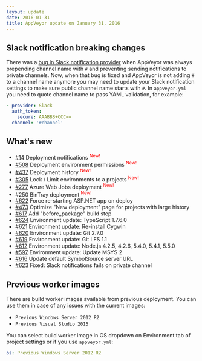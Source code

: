 ```yaml
---
layout: update
date: 2016-01-31
title: AppVeyor update on January 31, 2016
---
```


## Slack notification breaking changes

There was a [bug in Slack notification provider](https://github.com/appveyor/ci/issues/623) when AppVeyor was always prepending channel name with `#`
and preventing sending notifications to private channels. Now, when that bug is fixed and AppVeyor is not adding `#` to a channel name anymore you
may need to update your Slack notification settings to make sure public channel name starts with `#`. In `appveyor.yml` you need to quote channel name
to pass YAML validation, for example:

```yaml
- provider: Slack
  auth_token:
    secure: AAABBB+CCC==
  channel: '#channel'
```

## What's new

* [#14](https://github.com/appveyor/ci/issues/14) Deployment notifications <sup style="color:red">New!</sup>
* [#508](https://github.com/appveyor/ci/issues/508) Deployment environment permissions <sup style="color:red">New!</sup>
* [#437](https://github.com/appveyor/ci/issues/437) Deployment history <sup style="color:red">New!</sup>
* [#305](https://github.com/appveyor/ci/issues/305) Lock / Limit environments to a projects <sup style="color:red">New!</sup>
* [#277](https://github.com/appveyor/ci/issues/277) Azure Web Jobs deployment <sup style="color:red">New!</sup>
* [#250](https://github.com/appveyor/ci/issues/250) BinTray deployment <sup style="color:red">New!</sup>
* [#622](https://github.com/appveyor/ci/issues/622) Force re-starting ASP.NET app on deploy
* [#473](https://github.com/appveyor/ci/issues/473) Optimize "New deployment" page for projects with large history
* [#617](https://github.com/appveyor/ci/issues/617) Add "before_package" build step
* [#624](https://github.com/appveyor/ci/issues/624) Environment update: TypeScript 1.7.6.0
* [#621](https://github.com/appveyor/ci/issues/621) Environment update: Re-install Cygwin
* [#620](https://github.com/appveyor/ci/issues/620) Environment update: Git 2.7.0
* [#619](https://github.com/appveyor/ci/issues/619) Environment update: Git LFS 1.1
* [#612](https://github.com/appveyor/ci/issues/612) Environment update: Node.js 4.2.5, 4.2.6, 5.4.0, 5.4.1, 5.5.0
* [#597](https://github.com/appveyor/ci/issues/597) Environment update: Update MSYS 2
* [#616](https://github.com/appveyor/ci/issues/616) Update default SymbolSource server URL
* [#623](https://github.com/appveyor/ci/issues/623) Fixed: Slack notifications fails on private channel


## Previous worker images

There are build worker images available from previous deployment. You can use them in case of any issues with the current images:

* `Previous Windows Server 2012 R2`
* `Previous Visual Studio 2015`

You can select build worker image in OS dropdown on Environment tab of project settings or if you use `appveyor.yml`:

```yaml
os: Previous Windows Server 2012 R2
```
